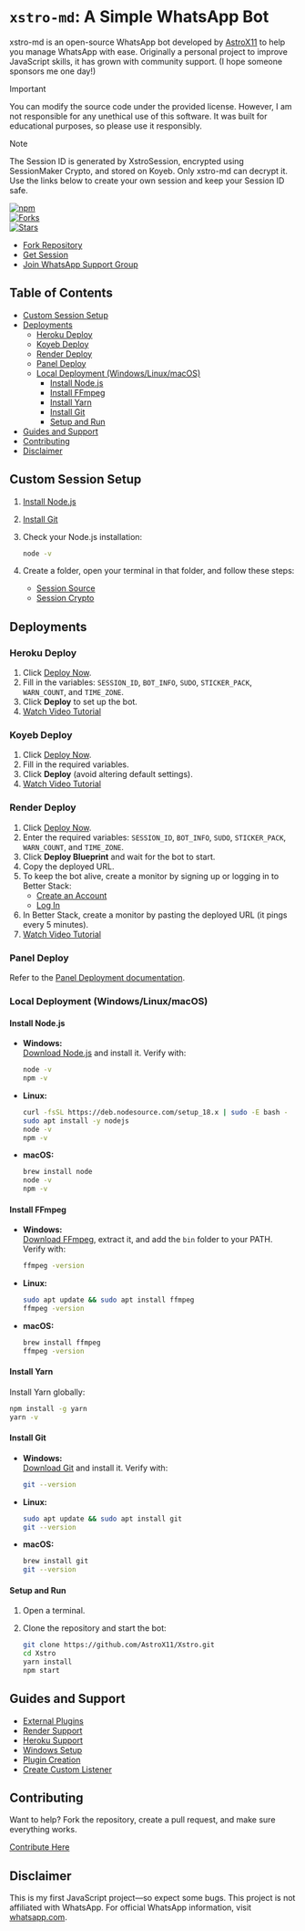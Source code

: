 # `xstro-md`: A Simple WhatsApp Bot

xstro-md is an open-source WhatsApp bot developed by [AstroX11](https://github.com/AstroX11) to help you manage WhatsApp with ease. Originally a personal project to improve JavaScript skills, it has grown with community support. (I hope someone sponsors me one day!)

> [!Important]  
> You can modify the source code under the provided license. However, I am not responsible for any unethical use of this software. It was built for educational purposes, so please use it responsibly.

> [!Note]
> The Session ID is generated by XstroSession, encrypted using SessionMaker Crypto, and stored on Koyeb. Only xstro-md can decrypt it. Use the links below to create your own session and keep your Session ID safe.

[![npm](https://img.shields.io/npm/dm/xstro-utils?style=for-the-badge)](https://www.npmjs.com/package/xstro-utils)  
[![Forks](https://img.shields.io/github/forks/AstroX11/Xstro?style=for-the-badge)](https://github.com/AstroX11/Xstro/network/members)  
[![Stars](https://img.shields.io/github/stars/AstroX11/Xstro?style=for-the-badge)](https://github.com/AstroX11/Xstro/stargazers)

- [Fork Repository](https://github.com/AstroX11/Xstro/fork)
- [Get Session](https://bit.ly/41mQBbY)
- [Join WhatsApp Support Group](https://chat.whatsapp.com/HIvICIvQ8hL4PmqBu7a2C6)

## Table of Contents

- [Custom Session Setup](#custom-session-setup)
- [Deployments](#deployments)
  - [Heroku Deploy](#heroku-deploy)
  - [Koyeb Deploy](#koyeb-deploy)
  - [Render Deploy](#render-deploy)
  - [Panel Deploy](#panel-deploy)
  - [Local Deployment (Windows/Linux/macOS)](#local-deployment-windowslinuxmacos)
    - [Install Node.js](#install-nodejs)
    - [Install FFmpeg](#install-ffmpeg)
    - [Install Yarn](#install-yarn)
    - [Install Git](#install-git)
    - [Setup and Run](#setup-and-run)
- [Guides and Support](#guides-and-support)
- [Contributing](#contributing)
- [Disclaimer](#disclaimer)

## Custom Session Setup

1. [Install Node.js](https://nodejs.org/en)
2. [Install Git](https://git-scm.com/)
3. Check your Node.js installation:

   ```bash
   node -v
   ```

4. Create a folder, open your terminal in that folder, and follow these steps:
   - [Session Source](https://github.com/AstroX11/XstroSession)
   - [Session Crypto](https://github.com/AstroX11/session-maker-crypto)

## Deployments

### Heroku Deploy

1. Click [Deploy Now](https://www.heroku.com/deploy?template=https://github.com/AstroX11/Xstro).
2. Fill in the variables: `SESSION_ID`, `BOT_INFO`, `SUDO`, `STICKER_PACK`, `WARN_COUNT`, and `TIME_ZONE`.
3. Click **Deploy** to set up the bot.
4. [Watch Video Tutorial](https://tinyurl.com/2yrycr7h)

### Koyeb Deploy

1. Click [Deploy Now](https://app.koyeb.com/services/deploy?type=git&builder=dockerfile&repository=https://github.com/AstroX11/Xstro&branch=master&name=xstro&env%5BSESSION_ID%5D=null&env%5BSUDO%5D=null&env%5BBOT_INFO%5D=αѕтяσχ11;χѕтяσ%20м∂&env%5BSTICKER_PACK%5D=мα∂є%20бу;χѕтяσ%20мυℓтι%20∂єνι¢є%20вσт&env%5BWARN_COUNT%5D=3&env%5BTIME_ZONE%5D=Africa/Lagos).
2. Fill in the required variables.
3. Click **Deploy** (avoid altering default settings).
4. [Watch Video Tutorial](https://tinyurl.com/2yrycr7h)

### Render Deploy

1. Click [Deploy Now](https://render.com/deploy?repo=https://github.com/AstroX11/Xstro).
2. Enter the required variables: `SESSION_ID`, `BOT_INFO`, `SUDO`, `STICKER_PACK`, `WARN_COUNT`, and `TIME_ZONE`.
3. Click **Deploy Blueprint** and wait for the bot to start.
4. Copy the deployed URL.
5. To keep the bot alive, create a monitor by signing up or logging in to Better Stack:
   - [Create an Account](https://betterstack.com/users/sign-up)
   - [Log In](https://betterstack.com/users/sign-in#magic)
6. In Better Stack, create a monitor by pasting the deployed URL (it pings every 5 minutes).
7. [Watch Video Tutorial](https://tinyurl.com/2yrycr7h)

### Panel Deploy

Refer to the [Panel Deployment documentation](https://github.com/AstroX11/Xstro/wiki/Panel-Support).

### Local Deployment (Windows/Linux/macOS)

#### Install Node.js

- **Windows:**  
  [Download Node.js](https://nodejs.org/) and install it. Verify with:

  ```bash
  node -v
  npm -v
  ```

- **Linux:**

  ```bash
  curl -fsSL https://deb.nodesource.com/setup_18.x | sudo -E bash -
  sudo apt install -y nodejs
  node -v
  npm -v
  ```

- **macOS:**

  ```bash
  brew install node
  node -v
  npm -v
  ```

#### Install FFmpeg

- **Windows:**  
  [Download FFmpeg](https://ffmpeg.org/download.html), extract it, and add the `bin` folder to your PATH. Verify with:

  ```bash
  ffmpeg -version
  ```

- **Linux:**

  ```bash
  sudo apt update && sudo apt install ffmpeg
  ffmpeg -version
  ```

- **macOS:**

  ```bash
  brew install ffmpeg
  ffmpeg -version
  ```

#### Install Yarn

Install Yarn globally:

```bash
npm install -g yarn
yarn -v
```

#### Install Git

- **Windows:**  
  [Download Git](https://git-scm.com/) and install it. Verify with:

  ```bash
  git --version
  ```

- **Linux:**

  ```bash
  sudo apt update && sudo apt install git
  git --version
  ```

- **macOS:**

  ```bash
  brew install git
  git --version
  ```

#### Setup and Run

1. Open a terminal.
2. Clone the repository and start the bot:

   ```bash
   git clone https://github.com/AstroX11/Xstro.git
   cd Xstro
   yarn install
   npm start
   ```

## Guides and Support

- [External Plugins](https://github.com/AstroX11/Xstro/wiki/External-Plugins)
- [Render Support](https://github.com/AstroX11/Xstro/wiki/Render-Support)
- [Heroku Support](https://github.com/AstroX11/Xstro/wiki/Heroku-Support)
- [Windows Setup](https://github.com/AstroX11/Xstro/wiki/Windows-Setup)
- [Plugin Creation](https://github.com/AstroX11/Xstro/wiki/Plugin-Creation)
- [Create Custom Listener](https://github.com/AstroX11/Xstro/wiki/Create-Custom-Listener)

## Contributing

Want to help? Fork the repository, create a pull request, and make sure everything works.

[Contribute Here](https://github.com/AstroX11/Xstro/blob/master/.github/contributing.md)

## Disclaimer

This is my first JavaScript project—so expect some bugs. This project is not affiliated with WhatsApp. For official WhatsApp information, visit [whatsapp.com](https://whatsapp.com).
